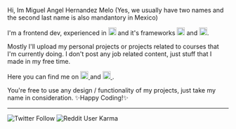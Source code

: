 Hi, Im Miguel Angel Hernandez Melo (Yes, we usually have two names and the second last name is also mandantory in Mexico)

I'm a frontend dev, experienced in <img alt="react-icon" src="https://cdn.worldvectorlogo.com/logos/logo-javascript.svg"
         width="18px" height="18px" class="pointer-events: none"/> and it's frameworks <img alt="react-icon" src="https://cdn.worldvectorlogo.com/logos/angular-icon.svg"
         width="18px" height="18px" class="pointer-events: none"/> and <img alt="angular-icon" src="https://cdn.worldvectorlogo.com/logos/react-2.svg"
         width="18px" height="18px" class="pointer-events: none"/>.
         
Mostly I'll upload my personal projects or projects related to courses that I'm currently doing. I don't post any job related content, just stuff that I made in my free time.

Here you can find me on 
      <a href="https://www.linkedin.com/in/miguelhem/" target="_blank" >
         <img alt="linkedin-icon" src="https://cdn.worldvectorlogo.com/logos/linkedin-icon-2.svg"
         width="18px" height="18px" />
      </a>
 and   <a href="https://twitter.com/Miguelhemmm" target="_blank" >
         <img alt="twitter-icon" src="https://image.flaticon.com/icons/png/512/1384/1384065.png"
         width="18px" height="18px"/>
      </a>.

You're free to use any design / functionality of my projects, just take my name in consideration. ✨Happy Coding!✨

<hr/>

<div style="display: flex, margin: 1rem" >
         <img alt="Twitter Follow" src="https://img.shields.io/twitter/follow/miguelhemmm?style=social">
         <img alt="Reddit User Karma" src="https://img.shields.io/reddit/user-karma/combined/miguelhempit?style=social">
<div/>


<!---
miguelhemmm/miguelhemmm is a ✨ special ✨ repository because its `README.md` (this file) appears on your GitHub profile.
You can click the Preview link to take a look at your changes.
--->
